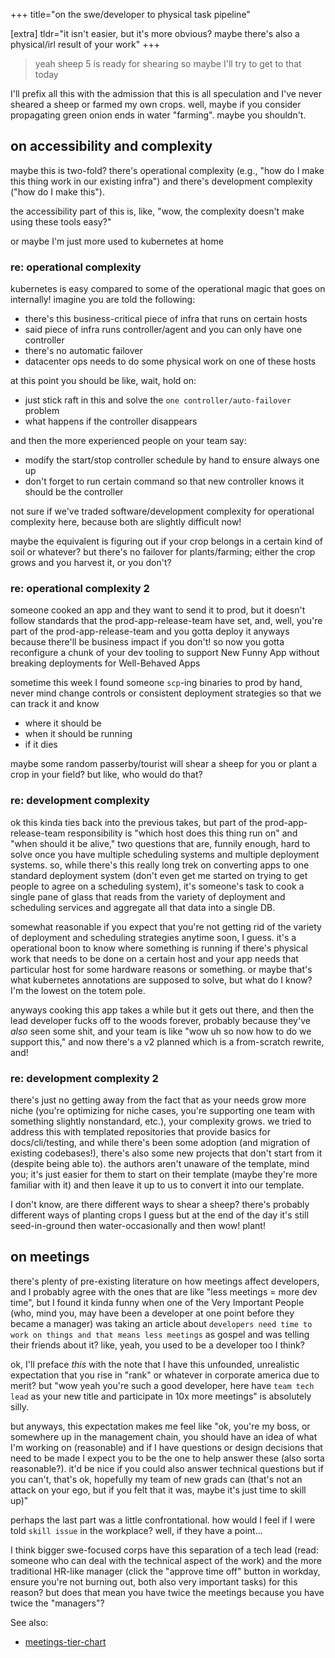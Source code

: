 +++
title="on the swe/developer to physical task pipeline"

[extra]
tldr="it isn't easier, but it's more obvious? maybe there's also a physical/irl result of your work"
+++

> yeah sheep 5 is ready for shearing so maybe I'll try to get to that today

<!--more-->

I'll prefix all this with the admission that this is all speculation and I've
never sheared a sheep or farmed my own crops. well, maybe if you consider
propagating green onion ends in water "farming". maybe you shouldn't.

## on accessibility and complexity

maybe this is two-fold? there's operational complexity (e.g., "how do I make
this thing work in our existing infra") and there's development complexity
("how do I make this").

the accessibility part of this is, like, "wow, the complexity doesn't make using
these tools easy?"

or maybe I'm just more used to kubernetes at home

### re: operational complexity

kubernetes is easy compared to some of the operational magic that goes on
internally! imagine you are told the following:

* there's this business-critical piece of infra that runs on certain hosts
* said piece of infra runs controller/agent and you can only have one controller
* there's no automatic failover
* datacenter ops needs to do some physical work on one of these hosts

at this point you should be like, wait, hold on:

* just stick raft in this and solve the `one controller/auto-failover` problem
* what happens if the controller disappears

and then the more experienced people on your team say:

* modify the start/stop controller schedule by hand to ensure always one up
* don't forget to run certain command so that new controller knows it should be
  the controller

not sure if we've traded software/development complexity for operational
complexity here, because both are slightly difficult now!

maybe the equivalent is figuring out if your crop belongs in a certain kind of
soil or whatever? but there's no failover for plants/farming; either the crop
grows and you harvest it, or you don't?

### re: operational complexity 2

someone cooked an app and they want to send it to prod, but it doesn't follow
standards that the prod-app-release-team have set, and, well, you're part of the
prod-app-release-team and you gotta deploy it anyways because there'll be
business impact if you don't! so now you gotta reconfigure a chunk of your dev
tooling to support New Funny App without breaking deployments for Well-Behaved
Apps

sometime this week I found someone `scp`-ing binaries to prod by hand, never
mind change controls or consistent deployment strategies so that we can track it
and know

* where it should be
* when it should be running
* if it dies

maybe some random passerby/tourist will shear a sheep for you or plant a crop in
your field? but like, who would do that?

### re: development complexity

ok this kinda ties back into the previous takes, but part of the
prod-app-release-team responsibility is "which host does this thing run on" and
"when should it be alive," two questions that are, funnily enough, hard to solve
once you have multiple scheduling systems and multiple deployment systems. so,
while there's this really long trek on converting apps to one standard
deployment system (don't even get me started on trying to get people to agree on
a scheduling system), it's someone's task to cook a single pane of glass that
reads from the variety of deployment and scheduling services and aggregate all
that data into a single DB.

somewhat reasonable if you expect that you're not getting rid of the variety of
deployment and scheduling strategies anytime soon, I guess. it's a operational
boon to know where something is running if there's physical work that needs to
be done on a certain host and your app needs that particular host for some
hardware reasons or something. or maybe that's what kubernetes annotations are
supposed to solve, but what do I know? I'm the lowest on the totem pole.

anyways cooking this app takes a while but it gets out there, and then the lead
developer fucks off to the woods forever, probably because they've _also_ seen
some shit, and your team is like "wow uh so now how to do we support this," and
now there's a v2 planned which is a from-scratch rewrite, and!

### re: development complexity 2

there's just no getting away from the fact that as your needs grow more niche
(you're optimizing for niche cases, you're supporting one team with something
slightly nonstandard, etc.), your complexity grows. we tried to address this
with templated repositories that provide basics for docs/cli/testing, and while
there's been some adoption (and migration of existing codebases!), there's also
some new projects that don't start from it (despite being able to). the authors
aren't unaware of the template, mind you; it's just easier for them to start on
their template (maybe they're more familiar with it) and then leave it up to us
to convert it into our template.

I don't know, are there different ways to shear a sheep? there's probably
different ways of planting crops I guess but at the end of the day it's still
seed-in-ground then water-occasionally and then wow! plant!

## on meetings

there's plenty of pre-existing literature on how meetings affect developers, and
I probably agree with the ones that are like "less meetings = more dev time",
but I found it kinda funny when one of the Very Important People (who, mind you,
may have been a developer at one point before they became a manager) was taking
an article about `developers need time to work on things and that means less
meetings` as gospel and was telling their friends about it? like, yeah, you used
to be a developer too I think?

ok, I'll preface _this_ with the note that I have this unfounded, unrealistic
expectation that you rise in "rank" or whatever in corporate america due to
merit? but "wow yeah you're such a good developer, here have `team tech lead` as
your new title and participate in 10x more meetings" is absolutely silly.

but anyways, this expectation makes me feel like "ok, you're my boss, or
somewhere up in the management chain, you should have an idea of what I'm
working on (reasonable) and if I have questions or design decisions that need to
be made I expect you to be the one to help answer these (also sorta
reasonable?). it'd be nice if you could also answer technical questions but if
you can't, that's ok, hopefully my team of new grads can (that's not an attack
on your ego, but if you felt that it was, maybe it's just time to skill up)"

perhaps the last part was a little confrontational. how would I feel if I were
told `skill issue` in the workplace? well, if they have a point...

I think bigger swe-focused corps have this separation of a tech lead (read:
someone who can deal with the technical aspect of the work) and the more
traditional HR-like manager (click the "approve time off" button in workday,
ensure you're not burning out, both also very important tasks) for this reason?
but does that mean you have twice the meetings because you have twice the
"managers"?

See also:

* [meetings-tier-chart](@/posts/2024-08-04-meetings-tier-chart.md)
